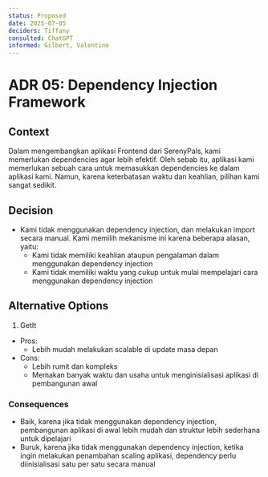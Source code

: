 ```yaml
---
status: Proposed
date: 2025-07-05
deciders: Tiffany
consulted: ChatGPT
informed: Gilbert, Valentino
---
```

# ADR 05: Dependency Injection Framework

## Context

Dalam mengembangkan aplikasi Frontend dari SerenyPals, kami memerlukan dependencies agar lebih efektif. Oleh sebab itu, aplikasi kami memerlukan sebuah cara untuk memasukkan dependencies ke dalam aplikasi kami. Namun, karena keterbatasan waktu dan keahlian, pilihan kami sangat sedikit.

## Decision

* Kami tidak menggunakan dependency injection, dan melakukan import secara manual. Kami memilih mekanisme ini karena beberapa alasan, yaitu:
    * Kami tidak memiliki keahlian ataupun pengalaman dalam menggunakan dependency injection
    * Kami tidak memiliki waktu yang cukup untuk mulai mempelajari cara menggunakan dependency injection

## Alternative Options
1. GetIt
  * Pros:
    * Lebih mudah melakukan scalable di update masa depan
  * Cons:
    * Lebih rumit dan kompleks
    * Memakan banyak waktu dan usaha untuk menginisialisasi aplikasi di pembangunan awal

### Consequences

* Baik, karena jika tidak menggunakan dependency injection, pembangunan aplikasi di awal lebih mudah dan struktur lebih sederhana untuk dipelajari
* Buruk, karena jika tidak menggunakan dependency injection, ketika ingin melakukan penambahan scaling aplikasi, dependency perlu diinisialisasi satu per satu secara manual

